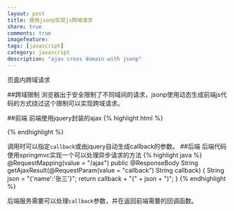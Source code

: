 ```yaml
---
layout: post
title: 使用jsonp实现js跨域请求
share: true
comments: true
imagefeature:
tags: [javascript]
category: javascript
description: "ajax cross domain with jsonp"
---
```


页面内跨域请求

<!--more-->
##跨域限制
浏览器出于安全限制了不同域间的请求，jsonp使用动态生成前端js代码的方式绕过这个限制可以实现跨域请求。

##前端前端使用jquery封装的ajax{% highlight html %}
<!DOCTYPE html>
<html lang="en">
<head>
	<meta charset="UTF-8">
	<script type="text/javascript" src="http://libs.baidu.com/jquery/2.0.0/jquery.min.js"></script>
	<title></title>
</head>
<body>
<div id="content"></div>
<script>
	$(function () {
		$.getJSON("http://127.0.0.1:8080/ajax?callback=?",function(data){
			$("#content").html("This is "+data.name);
		});
	})
</script>
</body>
</html>{% endhighlight %}

调用时可以指定`callback`或由jquery自动生成callback的参数。##后端
后端代码使用springmvc实现一个可以处理异步请求的方法
{% highlight java %}
@RequestMapping(value = "/ajax") public @ResponseBody String  getAjaxResult(@RequestParam(value = "callback") String callback) {
	String json = "{'name':'张三'}";
	return callback + "(" + json + ")";
}{% endhighlight %}

后端服务需要可以处理`callback`参数，并在返回前端需要的回调函数。
